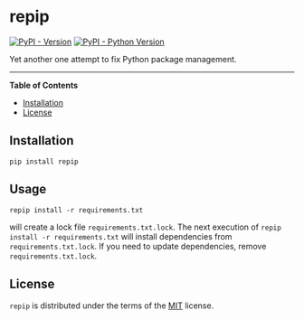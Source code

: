 # repip

[![PyPI - Version](https://img.shields.io/pypi/v/repip.svg)](https://pypi.org/project/repip)
[![PyPI - Python Version](https://img.shields.io/pypi/pyversions/repip.svg)](https://pypi.org/project/repip)

Yet another one attempt to fix Python package management.

-----

**Table of Contents**

- [Installation](#installation)
- [License](#license)

## Installation

```console
pip install repip
```

## Usage

`repip install -r requirements.txt`

will create a lock file `requirements.txt.lock`. The next execution of `repip install -r requirements.txt` will install dependencies from `requirements.txt.lock`. If you need to update dependencies, remove `requirements.txt.lock`.

## License

`repip` is distributed under the terms of the [MIT](https://spdx.org/licenses/MIT.html) license.
